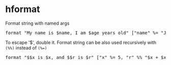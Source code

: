 hformat
=======

Format string with named args
<pre>
format "My name is $name, I am $age years old" ["name" %= "Joe", "age" %= 24]
</pre>

To escape '$', double it. Format string can be also used recursively with <code>(%%)</code> instead of <code>(%=)</code>
<pre>
format "$$x is $x, and $$r is $r" ["x" %= 5, "r" %% "$x + $x"] -- Note (%%) instead of (%=)
</pre>

